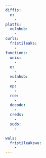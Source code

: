 ```yaml
---
diffis:
  e:
    -
platfs:
  vulnhub:
    -
curls:
  fristileaks:
    -
functions:
  unix:
    -
  e:
    -
  vulnhub:
    -
  ep:
    -
  rce:
    -
  decode:
    -
  creds:
    -
  sudo:
    -

wals:
  fristileakswu:
    -
---
```


